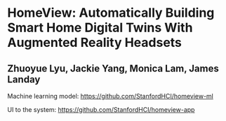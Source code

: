 HomeView: Automatically Building Smart Home Digital Twins With Augmented Reality Headsets
=========================================================================================
Zhuoyue Lyu, Jackie Yang, Monica Lam, James Landay
--------------------------------------------------

Machine learning model:
https://github.com/StanfordHCI/homeview-ml

UI to the system:
https://github.com/StanfordHCI/homeview-app
